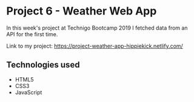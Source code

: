 # Project 6 - Weather Web App

In this week's project at Technigo Bootcamp 2019 I fetched data from an API for the first time.

Link to my project: https://project-weather-app-hippiekick.netlify.com/

## Technologies used
- HTML5
- CSS3
- JavaScript
